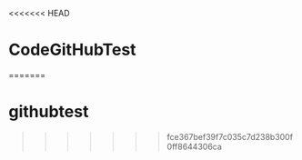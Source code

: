 <<<<<<< HEAD
# CodeGitHubTest
=======
# githubtest
>>>>>>> fce367bef39f7c035c7d238b300f0ff8644306ca
